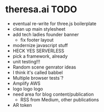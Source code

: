 # theresa.ai TODO
- eventual re-write for three.js boilerplate
- clean up main stylesheet
- add tech ladies founder banner
  - fix footer layout
- modernize javascript stuff
- HECK YES SERVERLESS
- pick a framework, already
- unit testing!!!
- Random scene genrator ideas
- I think it's called babbel
- Multiple browser tests`?
- Amplify AWS
- logo logo logo
- need area for blog content/publication
  - RSS from Medium, other publications
- AR token
